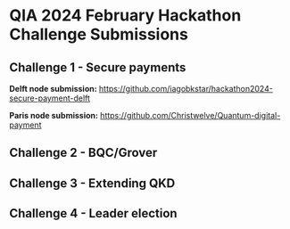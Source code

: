 # QIA 2024 February Hackathon Challenge Submissions

## Challenge 1 - Secure payments
**Delft node submission:**
  https://github.com/iagobkstar/hackathon2024-secure-payment-delft

**Paris node submission:**
  https://github.com/Christwelve/Quantum-digital-payment

## Challenge 2 - BQC/Grover

## Challenge 3 - Extending QKD

## Challenge 4 - Leader election
